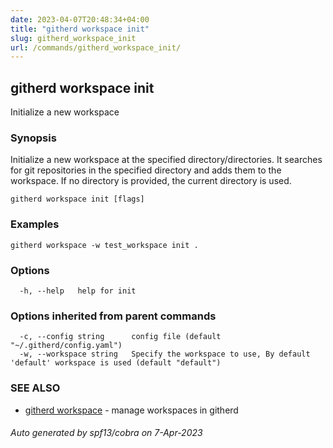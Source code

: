 ```yaml
---
date: 2023-04-07T20:48:34+04:00
title: "githerd workspace init"
slug: githerd_workspace_init
url: /commands/githerd_workspace_init/
---
```

## githerd workspace init

Initialize a new workspace

### Synopsis

Initialize a new workspace at the specified directory/directories. It searches for git repositories in the specified directory and adds them to the workspace.
If no directory is provided, the current directory is used.

```
githerd workspace init [flags]
```

### Examples

```
githerd workspace -w test_workspace init .

```

### Options

```
  -h, --help   help for init
```

### Options inherited from parent commands

```
  -c, --config string      config file (default "~/.githerd/config.yaml")
  -w, --workspace string   Specify the workspace to use, By default 'default' workspace is used (default "default")
```

### SEE ALSO

* [githerd workspace](./githerd_workspace.md)	 - manage workspaces in githerd

###### Auto generated by spf13/cobra on 7-Apr-2023
